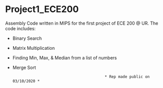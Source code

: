 # Project1_ECE200
Assembly Code written in MIPS for the first project of ECE 200 @ UR.
The code includes:
- Binary Search
- Matrix Multiplication
- Finding Min, Max, & Median from a list of numbers
- Merge Sort

                                               * Rep made public on 03/10/2020 *
